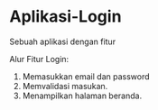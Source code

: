# Aplikasi-Login
Sebuah aplikasi dengan fitur

Alur Fitur Login:
1. Memasukkan email dan password
2. Memvalidasi masukan.
3. Menampilkan halaman beranda.
